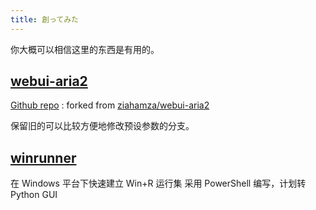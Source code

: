 ```yaml
---
title: 創ってみた
---
```


你大概可以相信这里的东西是有用的。

## [webui-aria2](http://webui-aria2.inqb.ga/)

[Github repo](https://github.com/no1xsyzy/webui-aria2)
: forked from [ziahamza/webui-aria2](https://github.com/ziahamza/webui-aria2)

保留旧的可以比较方便地修改预设参数的分支。

## [winrunner](https://github.com/no1xsyzy/winrunner)

在 Windows 平台下快速建立 Win+R 运行集
采用 PowerShell 编写，计划转 Python GUI